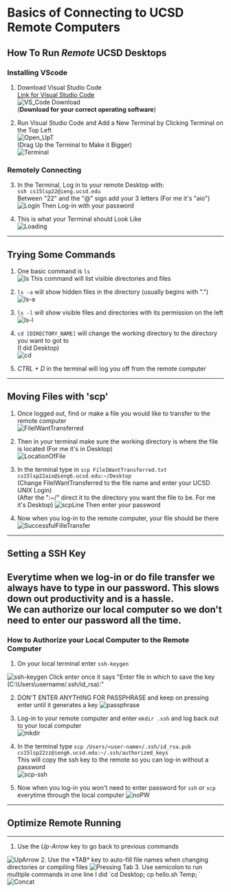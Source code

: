 # Basics of Connecting to UCSD Remote Computers

## How To Run *Remote* UCSD Desktops
### Installing VScode
1) Download Visual Studio Code  
   [Link for Visual Studio Code](https://code.visualstudio.com/)  
   <img src='Tutorial/VS_Code.PNG' title='VS_Code Download' width='' alt='VS_Code Download' />  
   (**Download for your correct operating software**)  

2) Run Visual Studio Code and Add a New Terminal by Clicking Terminal on the Top Left    
   <img src='Tutorial/Opening_UpT.jpg' title='Open_T' width='' alt='Open_UpT' />  
   (Drag Up the Terminal to Make it Bigger)  
   <img src='Tutorial/Terminal.PNG' title='Terminal' width='' alt='Terminal' />  
   
### Remotely Connecting  

3) In the Terminal, Log in to your remote Desktop with:  
   `ssh cs15lsp22@ieng.ucsd.edu`  
   Between "22" and the "@" sign add your 3 letters (For me it's "aio")  
   <img src='Tutorial/Login.PNG' title='Login' width='' alt='Login' /> 
   Then Log-in with your password
   
4) This is what your Terminal should Look Like  
   <img src='Tutorial/Loading.PNG' title='Loading' width='' alt='Loading' />
    
---
## Trying Some Commands
1) One basic command is `ls`  
   <img src='Tutorial/ls.png' title='ls' width='' alt='ls' />
   This command will list visible directories and files
   
2) `ls -a` will show hidden files in the directory (usually begins with ".")  
   <img src='Tutorial/ls-a.PNG' title='ls-a' width='' alt='ls-a' />
   
3) `ls -l` will show visible files and directories with its permission on the left  
   <img src='Tutorial/ls-l.PNG' title='ls-l' width='' alt='ls-l' />
   
4) `cd [DIRECTORY_NAME]` will change the working directory to the directory you want to got to  
   (I did Desktop)  
   <img src='Tutorial/cd.PNG' title='cd' width='' alt='cd' />
   
5) *CTRL + D* in the terminal will log you off from the remote computer  
   
---
## Moving Files with 'scp'  

1) Once logged out, find or make a file you would like to transfer to the remote computer  
   <img src='Tutorial/FileIWantTransferred.PNG' title='FileIWantTransferred' width='' alt='FileIWantTransferred' />
   
2) Then in your terminal make sure the working directory is where the file is located (For me it's in Desktop)  
   <img src='Tutorial/LocationOfFile.PNG' title='LocationOfFile' width='' alt='LocationOfFile' />
   
3) In the terminal type in `scp FileIWantTransferred.txt cs15lsp22aio@ieng6.ucsd.edu:~/Desktop`  
   (Change FileIWantTransferred to the file name and enter your UCSD UNIX Login)  
   (After the ":~/" direct it to the directory you want the file to be. For me it's Desktop)
   <img src='Tutorial/scpLine.PNG' title='scpLine' width='' alt='scpLine' />
   Then enter your password
   
4) Now when you log-in to the remote computer, your file should be there
   <img src='Tutorial/SuccessfulFilleTransfer.PNG' title='SuccessfulFilleTransfer' width='' alt='SuccessfulFilleTransfer' />
   
---
## Setting a SSH Key  
Everytime when we log-in or do file transfer we always have to type in our password. This slows down out productivity and is a hassle.  
We can authorize our local computer so we don't need to enter our password all the time.
---
### How to Authorize your Local Computer to the Remote Computer  
1) On your local terminal enter `ssh-keygen`  
 <img src='Tutorial/ssh-keygen.PNG' title='ssh-keygen' width='' alt='ssh-keygen' />
 Click enter once it says "Enter file in which to save the key (C:\Users\username/.ssh/id_rsa):"
 
2) DON'T ENTER ANYTHING FOR PASSPHRASE and keep on pressing enter until it generates a key
   <img src='Tutorial/passphrase.PNG' title='passphrase' width='' alt='passphrase' />  
   
3) Log-in to your remote computer and enter `mkdir .ssh` and log back out to your local computer  
   <img src='Tutorial/mkdir.PNG' title='mkdir' width='' alt='mkdir' />
   
4) In the terminal type `scp /Users/<user-name>/.ssh/id_rsa.pub cs15lsp22zz@ieng6.ucsd.edu:~/.ssh/authorized_keys`  
   This will copy the ssh key to the remote so you can log-in without a password  
   <img src='Tutorial/scp-ssh.PNG' title='scp-ssh' width='' alt='scp-ssh' />
   
5) Now when you log-in you won't need to enter password for `ssh` or `scp` everytime through the local computer
   <img src='Tutorial/noPW.PNG' title='noPW' width='' alt='noPW' />
   
---
## Optimize Remote Running
---
1. Use the *Up-Arrow* key to go back to previous commands
<img src='Tutorial/UpArrow.gif' title='UpArrow' width='' alt='UpArrow' />  
2. Use the *TAB* key to auto-fill file names when changing directories or compiling files
<img src='Tutorial/Pressing Tab.gif' title='Pressing Tab' width='' alt='Pressing Tab' />  
3. Use semicolon to run multiple commands in one line  
I did `cd Desktop; cp hello.sh Temp; `
<img src='Tutorial/Concat.gif' title='Concat' width='' alt='Concat' />


